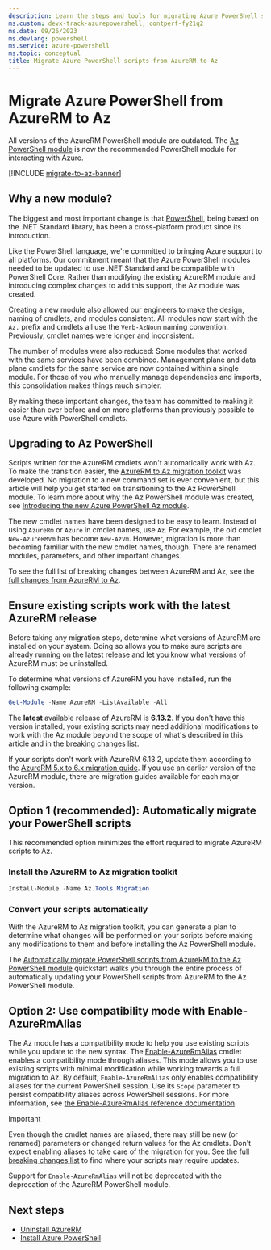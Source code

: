 ```yaml
---
description: Learn the steps and tools for migrating Azure PowerShell scripts from AzureRM to the new Az PowerShell module.
ms.custom: devx-track-azurepowershell, contperf-fy21q2
ms.date: 09/26/2023
ms.devlang: powershell
ms.service: azure-powershell
ms.topic: conceptual
title: Migrate Azure PowerShell scripts from AzureRM to Az
---
```


# Migrate Azure PowerShell from AzureRM to Az

All versions of the AzureRM PowerShell module are outdated. The [Az PowerShell
module](install-azure-powershell.md) is now the recommended PowerShell module for interacting with Azure.

[!INCLUDE [migrate-to-az-banner](../../includes/migrate-to-az-banner.md)]

## Why a new module?

The biggest and most important change is that [PowerShell](/powershell/scripting/overview), being
based on the .NET Standard library, has been a cross-platform product since its introduction.

Like the PowerShell language, we're committed to bringing Azure support to all platforms. Our
commitment meant that the Azure PowerShell modules needed to be updated to use .NET Standard and be
compatible with PowerShell Core. Rather than modifying the existing AzureRM module and introducing
complex changes to add this support, the Az module was created.

Creating a new module also allowed our engineers to make the design, naming of cmdlets, and modules
consistent. All modules now start with the `Az.` prefix and cmdlets all use the `Verb-AzNoun` naming
convention. Previously, cmdlet names were longer and inconsistent.

The number of modules were also reduced: Some modules that worked with the same services have been
combined. Management plane and data plane cmdlets for the same service are now contained within a
single module. For those of you who manually manage dependencies and imports, this consolidation
makes things much simpler.

By making these important changes, the team has committed to making it easier than ever before and
on more platforms than previously possible to use Azure with PowerShell cmdlets.

## Upgrading to Az PowerShell

Scripts written for the AzureRM cmdlets won't automatically work with Az. To make the
transition easier, the
[AzureRM to Az migration toolkit](https://github.com/Azure/azure-powershell-migration) was
developed. No migration to a new command set is ever convenient, but this article will help you get
started on transitioning to the Az PowerShell module. To learn more about why the Az PowerShell
module was created, see [Introducing the new Azure PowerShell Az module](new-azureps-module-az.md).

The new cmdlet names have been designed to be easy to learn. Instead of using `AzureRm` or `Azure`
in cmdlet names, use `Az`. For example, the old cmdlet `New-AzureRMVm` has become `New-AzVm`.
However, migration is more than becoming familiar with the new cmdlet names, though. There are
renamed modules, parameters, and other important changes.

To see the full list of breaking changes between AzureRM and Az, see the
[full changes from AzureRM to Az](migrate-az-1.0.0.md).

## Ensure existing scripts work with the latest AzureRM release

Before taking any migration steps, determine what versions of AzureRM are installed on your system.
Doing so allows you to make sure scripts are already running on the latest release and let you know
what versions of AzureRM must be uninstalled.

To determine what versions of AzureRM you have installed, run the following example:

```powershell
Get-Module -Name AzureRM -ListAvailable -All
```

The **latest** available release of AzureRM is **6.13.2**. If you don't have this version installed,
your existing scripts may need additional modifications to work with the Az module beyond the scope
of what's described in this article and in the [breaking changes list](migrate-az-1.0.0.md).

If your scripts don't work with AzureRM 6.13.2, update them according to the
[AzureRM 5.x to 6.x migration guide](/powershell/azure/azurerm/migration-guide.6.0.0). If you use an
earlier version of the AzureRM module, there are migration guides available for each major version.

## Option 1 (recommended): Automatically migrate your PowerShell scripts

This recommended option minimizes the effort required to migrate AzureRM scripts to Az.

### Install the AzureRM to Az migration toolkit

```powershell
Install-Module -Name Az.Tools.Migration
```

### Convert your scripts automatically

With the AzureRM to Az migration toolkit, you can generate a plan to determine what changes will be
performed on your scripts before making any modifications to them and before installing the Az
PowerShell module.

The [Automatically migrate PowerShell scripts from AzureRM to the Az PowerShell module](quickstart-migrate-azurerm-to-az-automatically.md) quickstart walks you through the entire process
of automatically updating your PowerShell scripts from AzureRM to the Az PowerShell module.

## Option 2: Use compatibility mode with Enable-AzureRmAlias

The Az module has a compatibility mode to help you use existing scripts while you update to the new
syntax. The [Enable-AzureRmAlias](/powershell/module/az.accounts/enable-azurermalias) cmdlet enables
a compatibility mode through aliases. This mode allows you to use existing scripts with minimal
modification while working towards a full migration to Az. By default, `Enable-AzureRmAlias` only
enables compatibility aliases for the current PowerShell session. Use its `Scope` parameter to
persist compatibility aliases across PowerShell sessions. For more information, see
[the Enable-AzureRmAlias reference documentation](/powershell/module/az.accounts/enable-azurermalias).

> [!IMPORTANT]
> Even though the cmdlet names are aliased, there may still be new (or renamed) parameters or
> changed return values for the Az cmdlets. Don't expect enabling aliases to take care of the
> migration for you. See the [full breaking changes list](migrate-az-1.0.0.md) to find where your
> scripts may require updates.

Support for `Enable-AzureRmAlias` will not be deprecated with the deprecation of the AzureRM
PowerShell module.

## Next steps

- [Uninstall AzureRM](uninstall-az-ps.md#uninstall-the-azurerm-module)
- [Install Azure PowerShell](install-azure-powershell.md)

